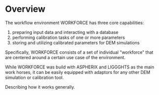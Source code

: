 # Overview

The workflow environment WORKFORCE has three core capabilities:

1. preparing input data and interacting with a database
2. performing calibration tasks of one or more parameters
3. storing and utilizing calibrated parameters for DEM simulations

Specifically, WORKFORCE consists of a set of individual "workforce" that are centered around a certain use case of the environment.

While WORKFORCE was build with ASPHERIX and LIGGGHTS as the main work horses, it can be easily equipped with adaptors for any other DEM simulation or calibration tool.

Describing how it works generally.
